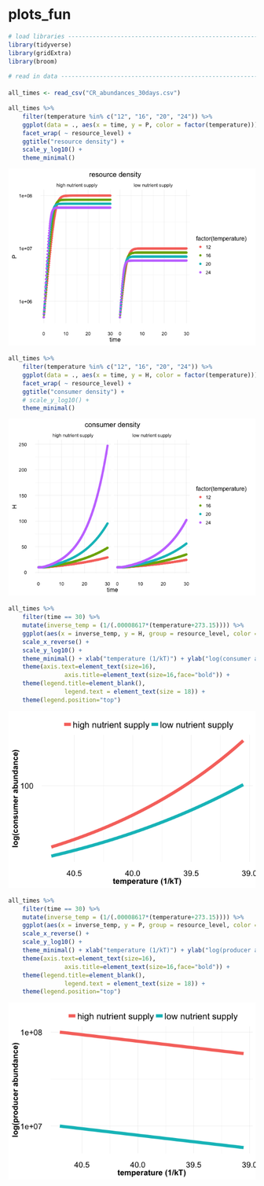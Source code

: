 # plots_fun



```r
# load libraries ----------------------------------------------------------
library(tidyverse)
library(gridExtra)
library(broom)
```



```r
# read in data ------------------------------------------------------------

all_times <- read_csv("CR_abundances_30days.csv")
```


```r
all_times %>% 
	filter(temperature %in% c("12", "16", "20", "24")) %>% 
	ggplot(data = ., aes(x = time, y = P, color = factor(temperature))) +geom_point() +
	facet_wrap( ~ resource_level) +
	ggtitle("resource density") +
	scale_y_log10() +
	theme_minimal()
```

![](ea_plots_files/figure-html/unnamed-chunk-3-1.png)<!-- -->



```r
all_times %>% 
	filter(temperature %in% c("12", "16", "20", "24")) %>% 
	ggplot(data = ., aes(x = time, y = H, color = factor(temperature))) +geom_point() +
	facet_wrap( ~ resource_level) +
	ggtitle("consumer density") +
	# scale_y_log10() +
	theme_minimal()
```

![](ea_plots_files/figure-html/unnamed-chunk-4-1.png)<!-- -->


```r
all_times %>% 
	filter(time == 30) %>% 
	mutate(inverse_temp = (1/(.00008617*(temperature+273.15)))) %>%
	ggplot(aes(x = inverse_temp, y = H, group = resource_level, color = resource_level)) + geom_line(size = 3) +
	scale_x_reverse() + 
	scale_y_log10() +
	theme_minimal() + xlab("temperature (1/kT)") + ylab("log(consumer abundance)") + 
	theme(axis.text=element_text(size=16),
				axis.title=element_text(size=16,face="bold")) +
	theme(legend.title=element_blank(),
				legend.text = element_text(size = 18)) +
	theme(legend.position="top")
```

![](ea_plots_files/figure-html/unnamed-chunk-5-1.png)<!-- -->


```r
all_times %>% 
	filter(time == 30) %>% 
	mutate(inverse_temp = (1/(.00008617*(temperature+273.15)))) %>%
	ggplot(aes(x = inverse_temp, y = P, group = resource_level, color = resource_level)) + geom_line(size = 3) +
	scale_x_reverse() + 
	scale_y_log10() +
	theme_minimal() + xlab("temperature (1/kT)") + ylab("log(producer abundance)") + 
	theme(axis.text=element_text(size=16),
				axis.title=element_text(size=16,face="bold")) +
	theme(legend.title=element_blank(),
				legend.text = element_text(size = 18)) +
	theme(legend.position="top")
```

![](ea_plots_files/figure-html/unnamed-chunk-6-1.png)<!-- -->
